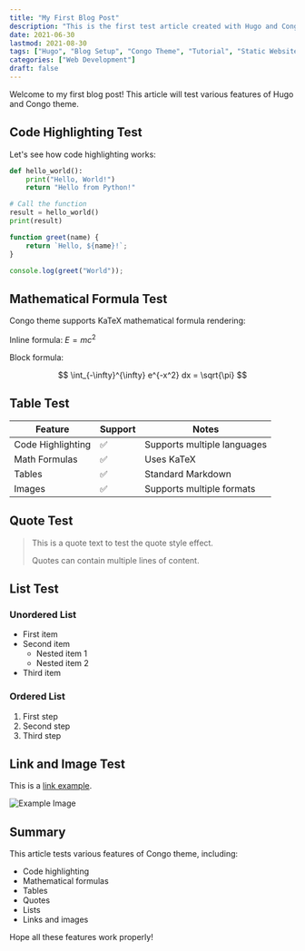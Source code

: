 ```yaml
---
title: "My First Blog Post"
description: "This is the first test article created with Hugo and Congo theme"
date: 2021-06-30
lastmod: 2021-08-30
tags: ["Hugo", "Blog Setup", "Congo Theme", "Tutorial", "Static Website"]
categories: ["Web Development"]
draft: false
---
```


Welcome to my first blog post! This article will test various features of Hugo and Congo theme.

## Code Highlighting Test

Let's see how code highlighting works:

```python
def hello_world():
    print("Hello, World!")
    return "Hello from Python!"

# Call the function
result = hello_world()
print(result)
```

```javascript
function greet(name) {
    return `Hello, ${name}!`;
}

console.log(greet("World"));
```

## Mathematical Formula Test

Congo theme supports KaTeX mathematical formula rendering:

Inline formula: $E = mc^2$

Block formula:

$$
\int_{-\infty}^{\infty} e^{-x^2} dx = \sqrt{\pi}
$$

## Table Test

| Feature | Support | Notes |
|---------|---------|-------|
| Code Highlighting | ✅ | Supports multiple languages |
| Math Formulas | ✅ | Uses KaTeX |
| Tables | ✅ | Standard Markdown |
| Images | ✅ | Supports multiple formats |

## Quote Test

> This is a quote text to test the quote style effect.
> 
> Quotes can contain multiple lines of content.

## List Test

### Unordered List
- First item
- Second item
  - Nested item 1
  - Nested item 2
- Third item

### Ordered List
1. First step
2. Second step
3. Third step

## Link and Image Test

This is a [link example](https://example.com).

![Example Image](https://via.placeholder.com/400x200/007acc/ffffff?text=Example+Image)

## Summary

This article tests various features of Congo theme, including:

- Code highlighting
- Mathematical formulas
- Tables
- Quotes
- Lists
- Links and images

Hope all these features work properly!
